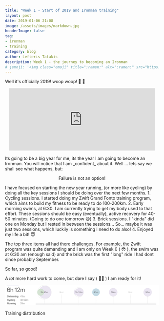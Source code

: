 ```yaml
---
title: "Week 1 - Start of 2019 and Ironman training"
layout: post
date: 2019-01-06 21:08
image: /assets/images/markdown.jpg
headerImage: false
tag:
- ironman
- training
category: blog
author: Lefteris Tatakis
description: Week 1 - the journey to becoming an Ironman
# jemoji: '<img class="emoji" title=":ramen:" alt=":ramen:" src="https://assets.github.com/images/icons/emoji/unicode/1f35c.png" height="20" width="20" align="absmiddle">'
---
```


Well it's officially 2019! woop woop! 🎉 🥳

<p align="center">
<iframe src="https://giphy.com/embed/QMkPpxPDYY0fu" width="480" height="204" frameBorder="0" class="giphy-embed" allowFullScreen></iframe><p><a href="https://giphy.com/gifs/happy-leonardo-dicaprio-cheers-QMkPpxPDYY0fu"></a></p>
</p>
Its going to be a big year for me, its the year I am going to become an Ironman.
You will notice that I am _confident_ about it. Well ... lets say we shall see what happens, but:

<p align="center">
Failure is not an option!
</p>
I have focused on starting the new year running, (or more like cycling) by doing all the key sessions I should be doing over the next few months.
1. Cycling sessions. I started doing my Zwift Grand Fonto training program, which aims to build my fitness to be ready to do 100-200km.
2. Early morning swims, at 6:30. I am currently trying to get my body used to that effort. These sessions should be easy (eventually), active recovery for 40-50 minutes. (Going to do one tomorrow 😅)
3. Brick sessions. I "kinda" did one on Monday but I rested in between the sessions... So... maybe it was just two sessions, which luckily is something I need to do also! 
4. Enjoyed my life a bit! 😇

The top three items all had there challenges. For example, the Zwift program was quite demanding and I am only on Week 0 ( 😳 ), the swim was at 6:30 am (enough said) and the brick was the first "long" ride I had dont since probably September.

So far, so good! 

A *lot* more hard work to come, but dare I say ( 🤞🏻 ) I am ready for it! 

![Markdown Image][1]
<figcaption class="caption">Training distribution</figcaption>

[1]: /assets/images/ironman/week1-training.png
